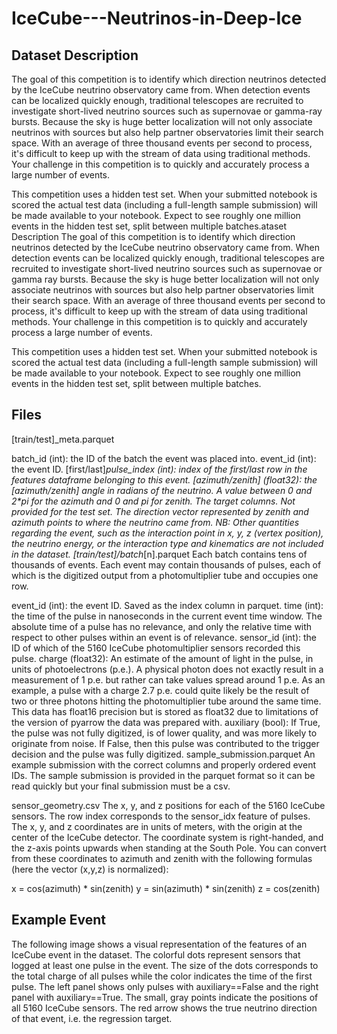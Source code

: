 # IceCube---Neutrinos-in-Deep-Ice

## Dataset Description

The goal of this competition is to identify which direction neutrinos detected by the IceCube neutrino observatory came from. When detection events can be localized quickly enough, traditional telescopes are recruited to investigate short-lived neutrino sources such as supernovae or gamma-ray bursts. Because the sky is huge better localization will not only associate neutrinos with sources but also help partner observatories limit their search space. With an average of three thousand events per second to process, it's difficult to keep up with the stream of data using traditional methods. Your challenge in this competition is to quickly and accurately process a large number of events.

This competition uses a hidden test set. When your submitted notebook is scored the actual test data (including a full-length sample submission) will be made available to your notebook. Expect to see roughly one million events in the hidden test set, split between multiple batches.ataset Description
The goal of this competition is to identify which direction neutrinos detected by the IceCube neutrino observatory came from. When detection events can be localized quickly enough, traditional telescopes are recruited to investigate short-lived neutrino sources such as supernovae or gamma ray bursts. Because the sky is huge better localization will not only associate neutrinos with sources but also help partner observatories limit their search space. With an average of three thousand events per second to process, it's difficult to keep up with the stream of data using traditional methods. Your challenge in this competition is to quickly and accurately process a large number of events.

This competition uses a hidden test set. When your submitted notebook is scored the actual test data (including a full-length sample submission) will be made available to your notebook. Expect to see roughly one million events in the hidden test set, split between multiple batches.

## Files

[train/test]_meta.parquet

batch_id (int): the ID of the batch the event was placed into.
event_id (int): the event ID.
[first/last]_pulse_index (int): index of the first/last row in the features dataframe belonging to this event.
[azimuth/zenith] (float32): the [azimuth/zenith] angle in radians of the neutrino. A value between 0 and 2*pi for the azimuth and 0 and pi for zenith. The target columns. Not provided for the test set. The direction vector represented by zenith and azimuth points to where the neutrino came from.
NB: Other quantities regarding the event, such as the interaction point in x, y, z (vertex position), the neutrino energy, or the interaction type and kinematics are not included in the dataset.
[train/test]/batch_[n].parquet Each batch contains tens of thousands of events. Each event may contain thousands of pulses, each of which is the digitized output from a photomultiplier tube and occupies one row.

event_id (int): the event ID. Saved as the index column in parquet.
time (int): the time of the pulse in nanoseconds in the current event time window. The absolute time of a pulse has no relevance, and only the relative time with respect to other pulses within an event is of relevance.
sensor_id (int): the ID of which of the 5160 IceCube photomultiplier sensors recorded this pulse.
charge (float32): An estimate of the amount of light in the pulse, in units of photoelectrons (p.e.). A physical photon does not exactly result in a measurement of 1 p.e. but rather can take values spread around 1 p.e. As an example, a pulse with a charge 2.7 p.e. could quite likely be the result of two or three photons hitting the photomultiplier tube around the same time. This data has float16 precision but is stored as float32 due to limitations of the version of pyarrow the data was prepared with.
auxiliary (bool): If True, the pulse was not fully digitized, is of lower quality, and was more likely to originate from noise. If False, then this pulse was contributed to the trigger decision and the pulse was fully digitized.
sample_submission.parquet An example submission with the correct columns and properly ordered event IDs. The sample submission is provided in the parquet format so it can be read quickly but your final submission must be a csv.

sensor_geometry.csv The x, y, and z positions for each of the 5160 IceCube sensors. The row index corresponds to the sensor_idx feature of pulses. The x, y, and z coordinates are in units of meters, with the origin at the center of the IceCube detector. The coordinate system is right-handed, and the z-axis points upwards when standing at the South Pole. You can convert from these coordinates to azimuth and zenith with the following formulas (here the vector (x,y,z) is normalized):

x = cos(azimuth) * sin(zenith)
y = sin(azimuth) * sin(zenith)
z = cos(zenith)

## Example Event

The following image shows a visual representation of the features of an IceCube event in the dataset. The colorful dots represent sensors that logged at least one pulse in the event. The size of the dots corresponds to the total charge of all pulses while the color indicates the time of the first pulse.
The left panel shows only pulses with auxiliary==False and the right panel with auxiliary==True. The small, gray points indicate the positions of all 5160 IceCube sensors. The red arrow shows the true neutrino direction of that event, i.e. the regression target.

